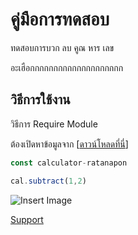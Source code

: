 # คู่มือการทดสอบ

ทดสอบการบวก ลบ คูณ หาร เลข

อะเฮือกกกกกกกกกกกกกกกกกกกก

## วิธีการใช้งาน

วิธีการ Require Module

ต้องเปิดหาข้อมูลจาก [[ดาวน์โหลดที่นี่](www.google.com)]

```js
const calculator-ratanapon
```

```js
cal.subtract(1,2)
```

![Insert Image](https://user-images.githubusercontent.com/53287174/61846502-838d8a80-aed1-11e9-9f4b-a49912083a38.png)

[Support](SUPPORT.md) 

